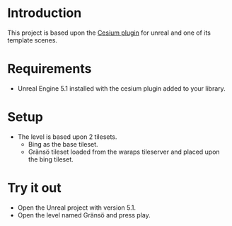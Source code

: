# Introduction 
This project is based upon the [Cesium plugin](https://github.com/Microsoft/ChakraCore) for unreal and one of its template scenes.

# Requirements
 - Unreal Engine 5.1 installed with the cesium plugin added to your library.

# Setup
 - The level is based upon 2 tilesets.
    - Bing as the base tileset.
    - Gränsö tileset loaded from the waraps tileserver and placed upon the bing tileset.

# Try it out
 - Open the Unreal project with version 5.1.
 - Open the level named Gränsö and press play.

